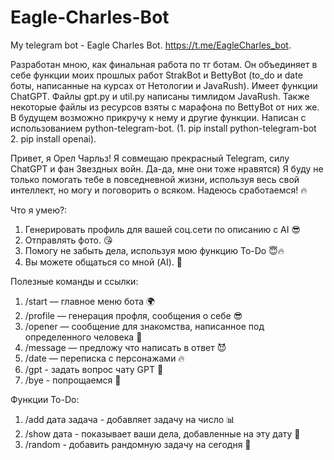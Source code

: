 # Eagle-Charles-Bot
My telegram bot - Eagle Сharles Bot.
https://t.me/EagleCharles_bot.

Разработан мною, как финальная работа по тг ботам. Он объединяет в себе функции моих прошлых работ StrakBot и BettyBot (to_do и date боты, написанные на курсах от Нетологии и JavaRush).
Имеет функции ChatGPT. Файлы gpt.py и util.py написаны тимлидом JavaRush. Также некоторые файлы из ресурсов взяты с марафона по BettyBot от них же. В будущем возможно прикручу к нему и другие функции.
Написан с использованием python-telegram-bot. (1. pip install python-telegram-bot  2. pip install openai).

Привет, я Орел Чарльз! Я совмещаю прекрасный Telegram, силу ChatGPT и фан Звездных войн. Да-да, мне они тоже нравятся)
Я буду не только помогать тебе в повседневной жизни, используя весь свой интеллект, но могу и поговорить о всяком.
Надеюсь сработаемся! 🔥

Что я умею?:
1. Генерировать профиль для вашей соц.сети по описанию c AI 😎
2. Отправлять фото. 😘
3. Помогу не забыть дела, используя мою функцию To-Do 😇🔥
4. Вы можете общаться со мной (AI). 🥰


Полезные команды и ссылки: 
1. /start — главное меню бота 🌍
2. /profile — генерация профля, сообщения о себе 😎
3. /opener — сообщение для знакомства, написанное под определенного человека 🥰
4. /message — предложу что написать в ответ 😈
5. /date — переписка с персонажами 🔥
6. /gpt - задать вопрос чату GPT 🧠
7. /bye - попрощаемся 🎀

Функции To-Do:
1. /add дата задача - добавляет задачу на число 📊
2. /show дата - показывает ваши дела, добавленные на эту дату 📩
3. /random - добавить рандомную задачу на сегодня 🤡
